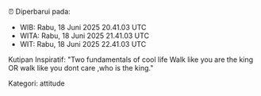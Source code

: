 ⏰ Diperbarui pada:
- WIB: Rabu, 18 Juni 2025 20.41.03 UTC
- WITA: Rabu, 18 Juni 2025 21.41.03 UTC
- WIT: Rabu, 18 Juni 2025 22.41.03 UTC

Kutipan Inspiratif:
"Two fundamentals of cool life  Walk like you are the king OR walk like you dont care ,who is the king."


Kategori: attitude

